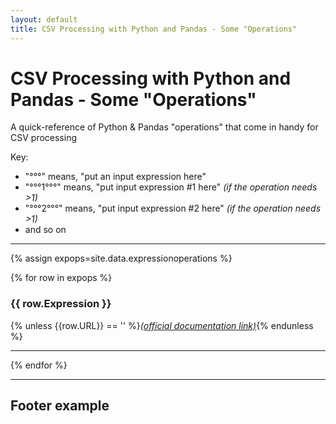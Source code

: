 ```yaml
---
layout: default
title: CSV Processing with Python and Pandas - Some "Operations"
---
```


# CSV Processing with Python and Pandas - Some "Operations"

A quick-reference of Python & Pandas "operations" that come in handy for CSV processing

Key:
* "°°°" means, "put an input expression here"
* "°°°1°°°" means, "put input expression #1 here" _(if the operation needs >1)_
* "°°°2°°°" means, "put input expression #2 here" _(if the operation needs >1)_
* and so on


---

{% assign expops=site.data.expressionoperations %}

{% for row in expops %}

### {{ row.Expression }}

{% unless {{row.URL}} == '' %}<a href="{{ row.URL }}" target="_blank"><i>(official documentation link)</i></a>{% endunless %}

---

{% endfor %}

---

## Footer example
